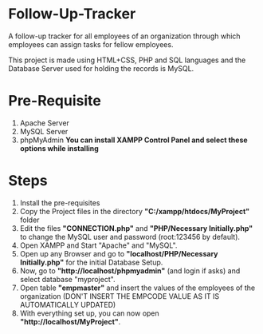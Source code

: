# Follow-Up-Tracker
A follow-up tracker for all employees of an organization through which employees can assign tasks for fellow employees.

This project is made using HTML+CSS, PHP and SQL languages and the Database Server used for holding the records is MySQL.

# Pre-Requisite
1. Apache Server
2. MySQL Server
3. phpMyAdmin
**You can install XAMPP Control Panel and select these options while installing**

# Steps
1. Install the pre-requisites
2. Copy the Project files in the directory **"C:/xampp/htdocs/MyProject"** folder
3. Edit the files **"CONNECTION.php"** and **"PHP/Necessary Initially.php"** to change the MySQL user and password (root:123456 by default).
4. Open XAMPP and Start "Apache" and "MySQL".
5. Open up any Browser and go to **"localhost/PHP/Necessary Initially.php"** for the initial Database Setup.
6. Now, go to **"http://localhost/phpmyadmin"** (and login if asks) and select database "myproject".
7. Open table **"empmaster"** and insert the values of the employees of the organization (DON'T INSERT THE EMPCODE VALUE AS IT IS AUTOMATICALLY UPDATED)
8. With everything set up, you can now open **"http://localhost/MyProject"**.
